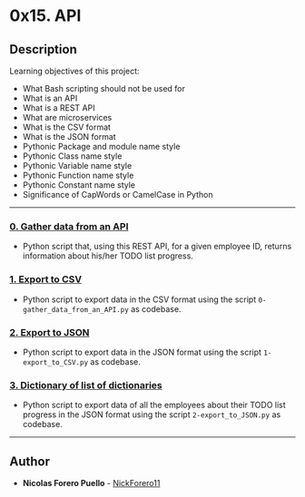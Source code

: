 # 0x15. API

## Description

Learning objectives of this project:

* What Bash scripting should not be used for
* What is an API
* What is a REST API
* What are microservices
* What is the CSV format
* What is the JSON format
* Pythonic Package and module name style
* Pythonic Class name style
* Pythonic Variable name style
* Pythonic Function name style
* Pythonic Constant name style
* Significance of CapWords or CamelCase in Python

---

### [0. Gather data from an API](./0-gather_data_from_an_API.py)

* Python script that, using this REST API, for a given employee ID, returns information about his/her TODO list progress.

### [1. Export to CSV](./1-export_to_CSV.py)

* Python script to export data in the CSV format using the script `0-gather_data_from_an_API.py` as codebase.

### [2. Export to JSON](./2-export_to_JSON.py)

* Python script to export data in the JSON format using the script `1-export_to_CSV.py` as codebase.

### [3. Dictionary of list of dictionaries](./3-dictionary_of_list_of_dictionaries.py)

* Python script to export data of all the employees about their TODO list progress in the JSON format using the script `2-export_to_JSON.py` as codebase.

---

## Author

* **Nicolas Forero Puello** - [NickForero11](https://github.com/NickForero11)
